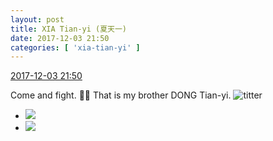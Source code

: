 ```yaml
---
layout: post
title: XIA Tian-yi (夏天一)
date: 2017-12-03 21:50
categories: [ 'xia-tian-yi' ]
---
```


<div class="weibo-info">
  <a href="https://weibo.com/6286030291/FxYUc67yQ">2017-12-03 21:50</a>
</div>

Come and fight. :muscle::clap: That is my brother DONG Tian-yi. ![titter](http://img.t.sinajs.cn/t4/appstyle/expression/ext/normal/19/heia_org.gif)

<!-- more -->

<ul class="weibo-pic-list-1">
  <li class="weibo-pic">
    <a href="https://wx3.sinaimg.cn/mw690/006RpxDlgy1fm3x3tkh78j30p013ze5w.jpg"><img src="http://wx3.sinaimg.cn/thumb150/006RpxDlgy1fm3x3tkh78j30p013ze5w.jpg" /></a>
  </li>
  <li class="weibo-pic">
    <a href="https://wx2.sinaimg.cn/mw690/006RpxDlgy1fm3x3wt0inj30p0120b18.jpg"><img src="http://wx2.sinaimg.cn/thumb150/006RpxDlgy1fm3x3wt0inj30p0120b18.jpg" /></a>
  </li>
</ul>
